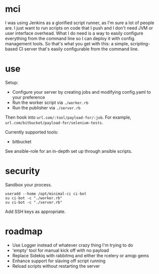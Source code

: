 # mci

I was using Jenkins as a glorified script runner, as I'm sure a lot of people are.
I just want to run scripts on code that I push and I don't need JVM or user interface overhead.
What I do need is a way to easily configure everything from the command line so I can deploy it with config. management tools.
So that's what you get with this: a simple, scripting-based CI server that's easily configurable from the command line.

# use

Setup:
 - Configure your server by creating jobs and modifying config.yaml to your preference
 - Run the worker script via `./worker.rb`
 - Run the publisher via `./server.rb`

Then hook into `url.com/:tool/payload-for/:job`. For example, `url.com/bitbucket/payload-for/selenium-tests`.

Currently supported tools:
- bitbucket

See ansible-role for an in-depth set up through ansible scripts.

# security

Sandbox your process.

```
useradd --home /opt/minimal-ci ci-bot
su ci-bot -c "./worker.rb"
su ci-bot -c "./server.rb"
```

Add SSH keys as appropriate.

# roadmap

- Use Logger instead of whatever crazy thing I'm trying to do
- 'empty' tool for manual kick off with no payload
- Replace Sidekiq with rabbitmq and either the rcelery or amqp gems
- Enhance support for slaving off script running
- Reload scripts without restarting the server
